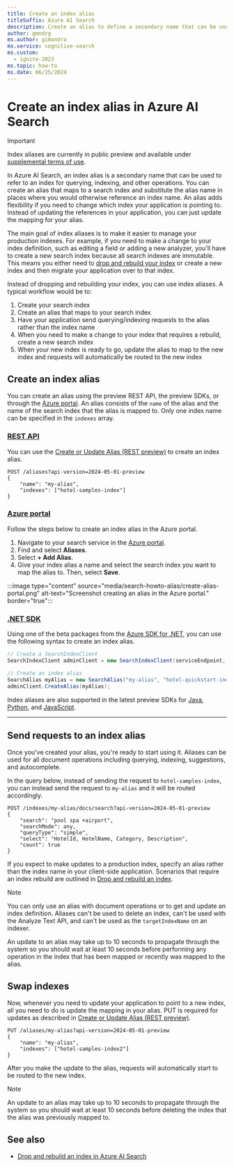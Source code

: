 ```yaml
---
title: Create an index alias
titleSuffix: Azure AI Search
description: Create an alias to define a secondary name that can be used to refer to an index for querying, indexing, and other operations.
author: gmndrg
ms.author: gimondra
ms.service: cognitive-search
ms.custom:
  - ignite-2023
ms.topic: how-to
ms.date: 06/25/2024
---
```


# Create an index alias in Azure AI Search

> [!IMPORTANT]
> Index aliases are currently in public preview and available under [supplemental terms of use](https://azure.microsoft.com/support/legal/preview-supplemental-terms/).

In Azure AI Search, an index alias is a secondary name that can be used to refer to an index for querying, indexing, and other operations. You can create an alias that maps to a search index and substitute the alias name in places where you would otherwise reference an index name. An alias adds flexibility if you need to change which index your application is pointing to. Instead of updating the references in your application, you can just update the mapping for your alias.

The main goal of index aliases is to make it easier to manage your production indexes. For example, if you need to make a change to your index definition, such as editing a field or adding a new analyzer, you'll have to create a new search index because all search indexes are immutable. This means you either need to [drop and rebuild your index](search-howto-reindex.md) or create a new index and then migrate your application over to that index.

Instead of dropping and rebuilding your index, you can use index aliases. A typical workflow would be to: 

1. Create your search index
1. Create an alias that maps to your search index
1. Have your application send querying/indexing requests to the alias rather than the index name
1. When you need to make a change to your index that requires a rebuild, create a new search index 
1. When your new index is ready to go, update the alias to map to the new index and requests will automatically be routed to the new index

## Create an index alias

You can create an alias using the preview REST API, the preview SDKs, or through the [Azure portal](https://portal.azure.com). An alias consists of the `name` of the alias and the name of the search index that the alias is mapped to. Only one index name can be specified in the `indexes` array.

### [**REST API**](#tab/rest)

You can use the [Create or Update Alias (REST preview)](/rest/api/searchservice/aliases/create-or-update?view=rest-searchservice-2024-05-01-preview&preserve-view=true) to create an index alias.

```http
POST /aliases?api-version=2024-05-01-preview
{
    "name": "my-alias",
    "indexes": ["hotel-samples-index"]
}
```

### [**Azure portal**](#tab/portal)

Follow the steps below to create an index alias in the Azure portal.

1. Navigate to your search service in the [Azure portal](https://portal.azure.com).
1. Find and select **Aliases**.
1. Select **+ Add Alias**.
1. Give your index alias a name and select the search index you want to map the alias to. Then, select **Save**.

:::image type="content" source="media/search-howto-alias/create-alias-portal.png" alt-text="Screenshot creating an alias in the Azure portal." border="true":::

### [**.NET SDK**](#tab/sdk)


Using one of the beta packages from the [Azure SDK for .NET](https://www.nuget.org/packages/Azure.Search.Documents/), you can use the following syntax to create an index alias. 

```csharp
// Create a SearchIndexClient
SearchIndexClient adminClient = new SearchIndexClient(serviceEndpoint, credential);

// Create an index alias
SearchAlias myAlias = new SearchAlias("my-alias", "hotel-quickstart-index");
adminClient.CreateAlias(myAlias);
```

Index aliases are also supported in the latest preview SDKs for [Java](https://central.sonatype.com/artifact/com.azure/azure-search-documents/versions), [Python](https://pypi.org/project/azure-search-documents/#history), and [JavaScript](https://www.npmjs.com/package/@azure/search-documents?activeTab=versions).

---

## Send requests to an index alias

Once you've created your alias, you're ready to start using it. Aliases can be used for all document operations including querying, indexing, suggestions, and autocomplete.

In the query below, instead of sending the request to `hotel-samples-index`, you can instead send the request to `my-alias` and it will be routed accordingly. 

```http
POST /indexes/my-alias/docs/search?api-version=2024-05-01-preview
{
    "search": "pool spa +airport",
    "searchMode": any,
    "queryType": "simple",
    "select": "HotelId, HotelName, Category, Description",
    "count": true
}
```

If you expect to make updates to a production index, specify an alias rather than the index name in your client-side application. Scenarios that require an index rebuild are outlined in [Drop and rebuild an index](search-howto-reindex.md).

> [!NOTE]
> You can only use an alias with document operations or to get and update an index definition. Aliases can't be used to delete an index, can't be used with the Analyze Text API, and can't be used as the `targetIndexName` on an indexer.
> 
> An update to an alias may take up to 10 seconds to propagate through the system so you should wait at least 10 seconds before performing any operation in the index that has been mapped or recently was mapped to the alias.

## Swap indexes

Now, whenever you need to update your application to point to a new index, all you need to do is update the mapping in your alias. PUT is required for updates as described in [Create or Update Alias (REST preview)](/rest/api/searchservice/aliases/create-or-update?view=rest-searchservice-2024-05-01-preview&preserve-view=true).

```http
PUT /aliases/my-alias?api-version=2024-05-01-preview
{
    "name": "my-alias",
    "indexes": ["hotel-samples-index2"]
}
```

After you make the update to the alias, requests will automatically start to be routed to the new index.

> [!NOTE]
> An update to an alias may take up to 10 seconds to propagate through the system so you should wait at least 10 seconds before deleting the index that the alias was previously mapped to.

## See also

+ [Drop and rebuild an index in Azure AI Search](search-howto-reindex.md)

